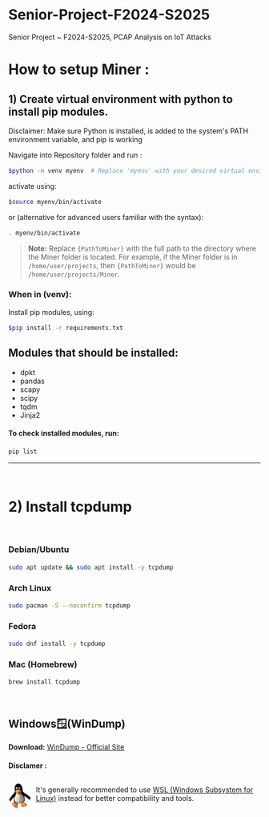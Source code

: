 # Senior-Project-F2024-S2025
Senior Project ~ F2024-S2025, PCAP Analysis on IoT Attacks


# How to setup Miner :




## 1) Create virtual environment with python to install pip modules.
Disclaimer:
Make sure Python is installed, is added to the system's PATH environment variable, and pip is working

Navigate into Repository folder and run :
```bash
$python -m venv myenv  # Replace 'myenv' with your desired virtual environment name
```
activate using:
```bash
$source myenv/bin/activate
```
or (alternative for advanced users familiar with the syntax):
```bash
. myenv/bin/activate
```

> **Note:** Replace `{PathToMiner}` with the full path to the directory where the Miner folder is located. For example, if the Miner folder is in `/home/user/projects`, then `{PathToMiner}` would be `/home/user/projects/Miner`.



### When in (venv):
Install pip modules, using:
```bash
$pip install -r requirements.txt
```
## Modules that should be installed:
- dpkt
- pandas
- scapy
- scipy
- tqdm
- Jinja2

#### To check installed modules, run:

```bash
pip list
```


----------------------------------------------------------------------------------------
<br>

# 2) Install tcpdump
<br>

### Debian/Ubuntu
```bash
sudo apt update && sudo apt install -y tcpdump
```
### Arch Linux
```bash
sudo pacman -S --noconfirm tcpdump
```
### Fedora
```bash
sudo dnf install -y tcpdump
```
### Mac (Homebrew)
```bash
brew install tcpdump
```
<br>

## Windows🪟(WinDump)

 **Download:** [WinDump - Official Site](https://www.winpcap.org/windump/)
 
 #### Disclamer :
<div style="display: flex; align-items: center;">
  <img src="image.png" alt="Alt text" style="width: 60px; height: 60px; border-radius: 50%; margin-right: 10px;">
  <span>It's generally recommended to use <a href="https://learn.microsoft.com/en-us/windows/wsl/">WSL (Windows Subsystem for Linux)</a> instead for better compatibility and tools.</span>
</div>



